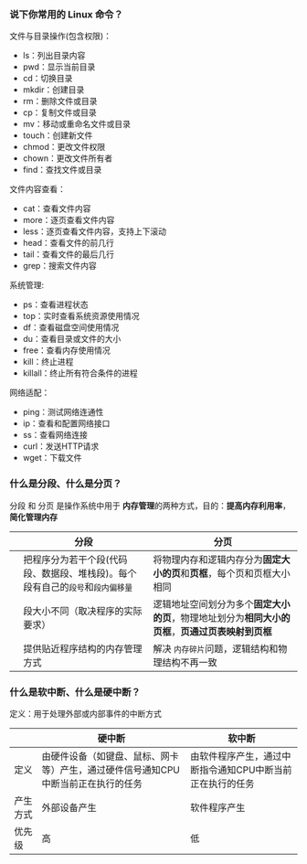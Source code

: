 ### 说下你常用的 Linux 命令？

文件与目录操作(包含权限)：

- ls：列出目录内容
- pwd：显示当前目录
- cd：切换目录
- mkdir：创建目录
- rm：删除文件或目录
- cp：复制文件或目录
- mv：移动或重命名文件或目录
- touch：创建新文件
- chmod：更改文件权限
- chown：更改文件所有者
- find：查找文件或目录

文件内容查看：

- cat：查看文件内容
- more：逐页查看文件内容
- less：逐页查看文件内容，支持上下滚动
- head：查看文件的前几行
- tail：查看文件的最后几行
- grep：搜索文件内容

系统管理:

- ps：查看进程状态
- top：实时查看系统资源使用情况
- df：查看磁盘空间使用情况
- du：查看目录或文件的大小
- free：查看内存使用情况
- kill：终止进程
- killall：终止所有符合条件的进程

网络适配：

- ping：测试网络连通性
- ip：查看和配置网络接口
- ss：查看网络连接
- curl：发送HTTP请求
- wget：下载文件

### 什么是分段、什么是分页？

分段 和 分页 是操作系统中用于 **内存管理**的两种方式，目的：**提高内存利用率**，**简化管理内存**

|        | 分段                                         | 分页                                                      |
|--------|--------------------------------------------|---------------------------------------------------------|
|        | 把程序分为若干个段(代码段、数据段、堆栈段)。每个段有自己的`段号`和`段内偏移量` | 将物理内存和逻辑内存分为**固定大小的页**和**页框**，每个页和页框大小相同                |
|        | 段大小不同（取决程序的实际要求）                           | 逻辑地址空间划分为多个**固定大小的页**，物理地址划分为**相同大小的页框**，**页通过页表映射到页框** |
|        | 提供贴近程序结构的内存管理方式                            | 解决 `内存碎片`问题，逻辑结构和物理结构不再一致                               |

### 什么是软中断、什么是硬中断？

定义：用于处理外部或内部事件的中断方式

|      | 硬中断                                        | 软中断                            |
|------|--------------------------------------------|--------------------------------|
| 定义   | 由硬件设备（如键盘、鼠标、网卡等）产生，通过硬件信号通知CPU中断当前正在执行的任务 | 由软件程序产生，通过中断指令通知CPU中断当前正在执行的任务 |
| 产生方式 | 外部设备产生                                     | 软件程序产生                         |
| 优先级  | 高                                          | 低                              |
